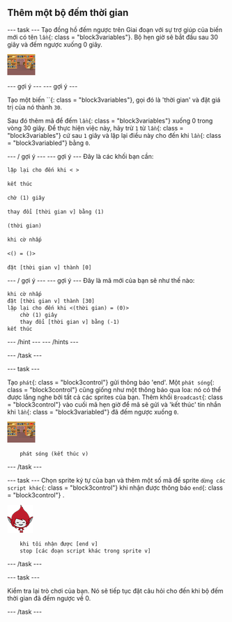## Thêm một bộ đếm thời gian

\--- task \--- Tạo đồng hồ đếm ngược trên Giai đoạn với sự trợ giúp của biến mới có tên `lần`{: class = "block3variables"}. Bộ hẹn giờ sẽ bắt đầu sau 30 giây và đếm ngược xuống 0 giây.

![Giai đoạn sprite](images/stage-sprite.png)

\--- gợi ý \--- \--- gợi ý \---

Tạo một biến ``{: class = "block3variables"}, gọi đó là 'thời gian' và đặt giá trị của nó thành `30`.

Sau đó thêm mã để đếm `lần`{: class = "block3variables"} xuống 0 trong vòng 30 giây. Để thực hiện việc này, hãy trừ `1` từ `lần`{: class = "block3variables"} cứ sau `1` giây và lặp lại điều này cho đến khi `lần`{: class = "block3variabled"} bằng `0`.

\--- / gợi ý \--- \--- gợi ý \--- Đây là các khối bạn cần:

```blocks3
lặp lại cho đến khi < >

kết thúc

chờ (1) giây

thay đổi [thời gian v] bằng (1)

(thời gian)

khi cờ nhấp

<() = ()>

đặt [thời gian v] thành [0]
```

\--- / gợi ý \--- \--- gợi ý \--- Đây là mã mới của bạn sẽ như thế nào:

```blocks3
khi cờ nhấp
đặt [thời gian v] thành [30]
lặp lại cho đến khi <(thời gian) = (0)>
    chờ (1) giây
    thay đổi [thời gian v] bằng (-1)
kết thúc
```

\--- /hint \--- \--- /hints \---

\--- /task \---

\--- task \---

Tạo `phát`{: class = "block3control"} gửi thông báo 'end'. Một `phát sóng`{: class = "block3control"} cũng giống như một thông báo qua loa: nó có thể được lắng nghe bởi tất cả các sprites của bạn. Thêm khối `Broadcast`{: class = "block3control"} vào cuối mã hẹn giờ để mã sẽ gửi và 'kết thúc' tin nhắn khi `lần`{: class = "block3variabled"} đã đếm ngược xuống `0`.

![Giai đoạn sprite](images/stage-sprite.png)

```blocks3
    phát sóng (kết thúc v)
```

\--- /task \---

\--- task \--- Chọn sprite ký tự của bạn và thêm một số mã để sprite `dừng các script khác`{: class = "block3control"} khi nhận được thông báo `end`{: class = "block3control"} .

![Spiga](images/giga-sprite.png)

```blocks3
    khi tôi nhận được [end v]
    stop [các đoạn script khác trong sprite v]
```

\--- /task \---

\--- task \---

Kiểm tra lại trò chơi của bạn. Nó sẽ tiếp tục đặt câu hỏi cho đến khi bộ đếm thời gian đã đếm ngược về 0.

\--- /task \---